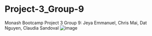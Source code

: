 # Project-3_Group-9
Monash Bootcamp Project 3 
Group 9: Jeya Emmanuel, Chris Mai, Dat Nguyen, Claudia Sandoval 
![image](https://user-images.githubusercontent.com/101364311/188293638-472cbf9f-dd7a-4f8b-86ad-2925526670cf.png)
